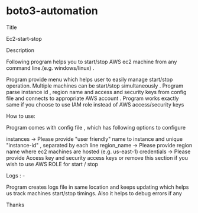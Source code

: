 # boto3-automation


Title

Ec2-start-stop

Description

Following program helps you to start/stop AWS ec2 machine from any command line.(e.g. windows/linux) .

Program provide menu which helps user to easily manage start/stop operation. Multiple machines can be start/stop simultaneously . Program parse instance id , region name and access and security keys from config file and connects to appropriate AWS account . Program works exactly same if you choose to use IAM role instead of AWS access/security keys


How to use:

Program comes with config file , which has following options to configure

instances -> Please provide "user friendly" name to instance and unique "instance-id" , separated by each line
region_name -> Please provide region name where ec2 machines are hosted (e.g. us-east-1) 
credentials -> Please provide Access key and security access keys or remove this section if you wish to use AWS ROLE for start / stop 

Logs : -

Program creates logs file in same location and keeps updating which helps us track machines start/stop timings. Also it helps to debug errors if any

Thanks
